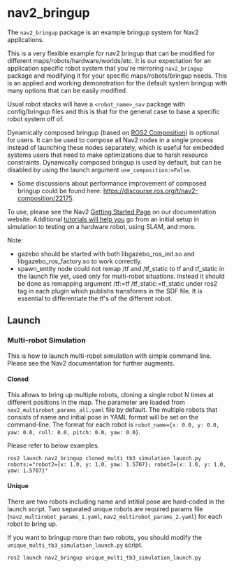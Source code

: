 # nav2_bringup

The `nav2_bringup` package is an example bringup system for Nav2 applications.

This is a very flexible example for nav2 bringup that can be modified for different maps/robots/hardware/worlds/etc. It is our expectation for an application specific robot system that you're mirroring `nav2_bringup` package and modifying it for your specific maps/robots/bringup needs. This is an applied and working demonstration for the default system bringup with many options that can be easily modified.

Usual robot stacks will have a `<robot_name>_nav` package with config/bringup files and this is that for the general case to base a specific robot system off of.

Dynamically composed bringup (based on  [ROS2 Composition](https://docs.ros.org/en/galactic/Tutorials/Composition.html)) is optional for users. It can be used to compose all Nav2 nodes in a single process instead of launching these nodes separately, which is useful for embedded systems users that need to make optimizations due to harsh resource constraints. Dynamically composed bringup is used by default, but can be disabled by using the launch argument `use_composition:=False`.

* Some discussions about performance improvement of composed bringup could be found here: https://discourse.ros.org/t/nav2-composition/22175.

To use, please see the Nav2 [Getting Started Page](https://navigation.ros.org/getting_started/index.html) on our documentation website. Additional [tutorials will help you](https://navigation.ros.org/tutorials/index.html) go from an initial setup in simulation to testing on a hardware robot, using SLAM, and more.

Note:
* gazebo should be started with both libgazebo_ros_init.so and libgazebo_ros_factory.so to work correctly.
* spawn_entity node could not remap /tf and /tf_static to tf and tf_static in the launch file yet, used only for multi-robot situations. Instead it should be done as remapping argument <remapping>/tf:=tf</remapping>  <remapping>/tf_static:=tf_static</remapping> under ros2 tag in each plugin which publishs transforms in the SDF file. It is essential to differentiate the tf's of the different robot.

## Launch

### Multi-robot Simulation

This is how to launch multi-robot simulation with simple command line. Please see the Nav2 documentation for further augments.

#### Cloned

This allows to bring up multiple robots, cloning a single robot N times at different positions in the map. The parameter are loaded from `nav2_multirobot_params_all.yaml` file by default.
The multiple robots that consists of name and initial pose in YAML format will be set on the command-line. The format for each robot is `robot_name={x: 0.0, y: 0.0, yaw: 0.0, roll: 0.0, pitch: 0.0, yaw: 0.0}`.

Please refer to below examples.

```shell
ros2 launch nav2_bringup cloned_multi_tb3_simulation_launch.py robots:="robot2={x: 1.0, y: 1.0, yaw: 1.5707}; robot2={x: 1.0, y: 1.0, yaw: 1.5707}"
```

#### Unique

There are two robots including name and intitial pose are hard-coded in the launch script. Two separated unique robots are required params file (`nav2_multirobot_params_1.yaml`, `nav2_multirobot_params_2.yaml`) for each robot to bring up.

If you want to bringup more than two robots, you should modify the `unique_multi_tb3_simulation_launch.py` script.

```shell
ros2 launch nav2_bringup unique_multi_tb3_simulation_launch.py
```
